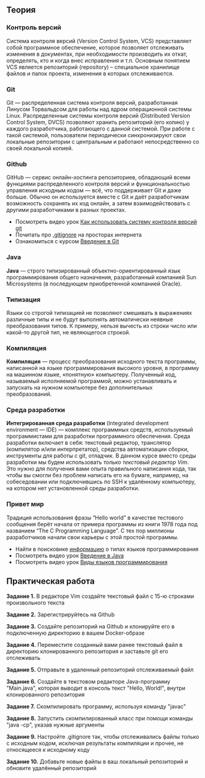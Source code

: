 ## Теория
### Контроль версий
Система контроля версий (Version Control System, VCS) представляет собой программное обеспечение, которое позволяет отслеживать изменения в документах, при необходимости производить их откат, определять, кто и когда внес исправления и т.п. Основным понятием VCS является репозиторий (repository) – специальное хранилище файлов и папок проекта, изменения в которых отслеживаются.

### Git
Git — распределенная система контроля версий, разработанная Линусом Торвальдсом для работы над ядром операционной системы Linux.  Распределенные системы контроля версий (Distributed Version Control System, DVCS) позволяют хранить репозиторий (его копию) у каждого разработчика, работающего с данной системой. При работе с такой системой, пользователи периодически синхронизируют свои локальные репозитории с центральным и работают непосредственно со своей локальной копией. 

### Github
GitHub — сервис онлайн-хостинга репозиториев, обладающий всеми функциями распределенного контроля версий и функциональностью управления исходным кодом — всё, что поддерживает Git и даже больше. Обычно он используется вместе с Git и даёт разработчикам возможность сохранять их код онлайн, а затем взаимодействовать с другими разработчиками в разных проектах. 

* Посмотреть видео урок [Как использовать систему контроля версий git](https://www.youtube.com/watch?v=wvqiGJu3YmQ&list=PLsQAG1V_t58Cd5Anx_wJ7-KIzCA8SPOa1&ab_channel=KovalevskyiAcademy)
* Почитать про [.gitignore](https://tyapk.ru/blog/post/gitignore) на просторах интернета
* Ознакомиться с курсом [Введение в Git](https://ru.hexlet.io/courses/intro_to_git)

### Java
**Java** — строго типизированный объектно-ориентированный язык программирования общего назначения, разработанный компанией Sun Microsystems (в последующем приобретенной компанией Oracle).

### Типизация
Языки со строгой типизацией не позволяют смешивать в выражениях различные типы и не будут выполнять автоматически неявные преобразования типов. К примеру, нельзя вычесть из строки число или какой-то другой тип, не являющегося строкой.

### Компиляция
**Компиляция** — процесс преобразования исходного текста программы, написанной на языке программирования высокого уровня, в программу на машинном языке, «понятную» компьютеру. Полученный код, называемый исполняемой программой, можно устанавливать и запускать на нужном компьютере без дополнительных преобразований.

### Среда разработки
**Интегрированная среда разработки** (Integrated development environment — IDE) — комплекс программных средств, используемый программистами для разработки программного обеспечения. Среда разработки включает в себя: текстовый редактор, транслятор (компилятор и/или интерпретатор), средства автоматизации сборки, инструменты для работы с git, отладчик. В данном курсе вместо среды разработки мы будем использовать *только текстовый редактор Vim*. Это нужно для получения вами опыта правильного написания кода, так чтобы вы смогли без проблем написать его на бумаге, например, на собеседовании или подключившись по SSH к удалённому компьютеру, на котором нет установленной среды разработки.

### Привет мир
Традиция использования фразы “Hello world” в качестве тестового сообщения берёт начала от примера программы из книги 1978 года под названием “The C Programming Language”. С тех пор миллионы разработчиков начали свои карьеры с этой простой программы.

* Найти в поисковике [информацию](https://www.typesnuses.com/types-of-programming-languages-with-differences/) о типах языков программирования
* Посмотреть видео урок [Введение в Java](https://youtu.be/T13TlpHyxPU)
* Посмотреть видео урок [Виды языков программирования](https://youtu.be/TT63vpn75Rk)

## Практическая работа
**Задание 1.** В редакторе Vim создайте текстовый файл с 15-ю строками произвольного текста

**Задание 2.** Зарегистрируйтесь на Github 

**Задание 3.** Создайте репозиторий на Github и клонируйте его в подключенную директорию в вашем Docker-образе

**Задание 4.** Переместите созданный вами ранее текстовый файл в директорию клонированного репозитория и заставьте git его отслеживать

**Задание 5.** Отправьте в удаленный репозиторий отслеживаемый файл

**Задание 6.** Создайте в текстовом редакторе Java-программу "Main.java", которая выводит в консоль текст "Hello, World!", внутри клонированного репозитория

**Задание 7.** Скомпилировать программу, используя команду "javac" 

**Задание 8.** Запустить скомпилированный класс при помощи команды "java -cp", указав нужные аргументы

**Задание 9.** Настройте .gitignore так, чтобы отслеживались файлы только с исходным кодом, исключая результаты компиляции и прочее, не относящееся к исходному коду

**Задание 10.** Добавьте новые файлы в ваш локальный репозиторий и обновите удалённый репозиторий

